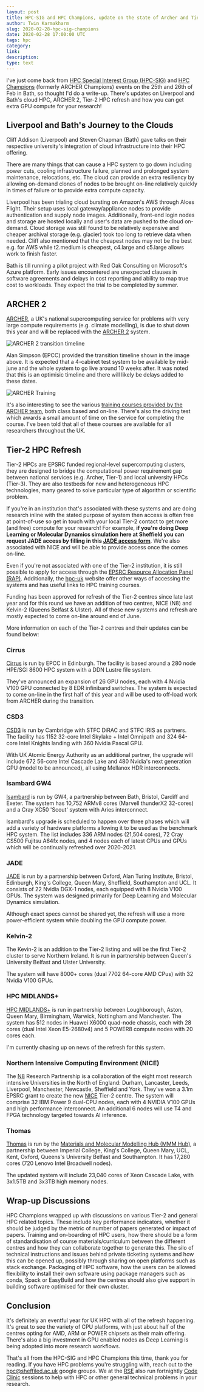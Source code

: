 ```yaml
---
layout: post
title: HPC-SIG and HPC Champions, update on the state of Archer and Tier-2 HPCs
author: Twin Karmakharm
slug: 2020-02-28-hpc-sig-champions
date: 2020-02-28 17:00:00 UTC
tags: hpc
category:
link:
description:
type: text
---
```


I've just come back from [HPC Special Interest Group (HPC-SIG)][hpc-sig] and [HPC Champions][hpc-champions] (formerly ARCHER Champions) events on the 
25th and 26th of Feb in Bath, so thought I'd do a write-up. There's updates on Liverpool and Bath's cloud HPC, ARCHER 2, Tier-2 HPC refresh and how you can get extra GPU compute for your research!

 
## Liverpool and Bath's Journey to the Clouds
Cliff Addison (Liverpool) and Steven Chapman (Bath) gave talks on their respective university's integration of cloud infrastructure 
into their HPC offering. 

There are many things that can cause a HPC system to go down including power cuts, cooling infrastructure failure, 
planned and prolonged system maintenance, relocations, etc. The cloud can provide an extra resiliency by allowing on-demand clones of
nodes to be brought on-line relatively quickly in times of failure or to provide extra compute capacity. 

Liverpool has been trialing cloud bursting on Amazon's AWS through Alces Flight. Their setup uses local gateway/appliance 
nodes to provide authentication and supply node images. Additionally, front-end login nodes and storage are hosted locally 
and user's data are pushed to the cloud on-demand. Cloud storage was still found to be relatively expensive and cheaper archival storage (e.g. glacier)
took too long to retrieve data when needed. Cliff also mentioned that the cheapest nodes may not be the best e.g. for AWS while t2.medium is cheapest, 
c4.large and c5.large allows work to finish faster.

Bath is till running a pilot project with Red Oak Consulting on Microsoft's Azure platform. Early issues encountered are unexpected 
clauses in software agreements and delays in cost reporting and ability to map true cost to workloads. They expect the trial to be completed by summer.
 

## ARCHER 2
[ARCHER][archer], a UK's national supercomputing service for problems with very large compute requirements (e.g. climate modelling),
is due to shut down this year and will be replaced with the [ARCHER 2][archer2-news] system.

![ARCHER 2 transition timeline](/assets/images/2020-02-28-hpc-sig-champions/archer-2-transition-timeline.jpg)

Alan Simpson (EPCC) provided the transition timeline shown in the image above. It is expected that a 4-cabinet test system to be available by mid-june and the whole system to go
live around 10 weeks after. It was noted that this is an optimisic timeline and there will likely be delays added to these dates.

![ARCHER Training](/assets/images/2020-02-28-hpc-sig-champions/archer-training.jpg)

It's also interesting to see the various [training courses provided by the ARCHER team][archer-training], both class based and on-line. There's also the driving test which 
awards a small amount of time on the service for completing the course. I've been told that all of these courses are available for all researchers 
throughout the UK.


## Tier-2 HPC Refresh
Tier-2 HPCs are EPSRC funded regional-level supercomputing clusters, they are designed to bridge the computational power requirement gap 
between national services (e.g. Archer, Tier-1) and local university HPCs (Tier-3). They are also testbeds for new and 
heterogeneous HPC technologies, many geared to solve particular type of algorithm or scientific problem.

If you're in an institution that's associated with these systems and are doing research inline with 
the stated purpose of system then access is often free at point-of-use so get in touch with your local Tier-2 contact 
to get more (and free) compute for your research! For example, **if you're doing Deep Learning or Molecular Dynamics simulation here at Sheffield you can 
request JADE access by filling in this [JADE access form][jade-access-form]**. We're also associated with NICE and will be able to provide access once the comes on-line.

Even if you're not associated with one of the Tier-2 institution, it is still possible to apply for access through the [EPSRC Resource Allocation Panel (RAP)][tier2-rap]. 
Additionally, the [hpc-uk][hpc-acuk] website offer other ways of accessing the systems and has useful links to HPC training courses. 

Funding has been approved for refresh of the Tier-2 centres since late last year and for this round we have an addition of 
two centres, NICE (N8) and Kelvin-2 (Queens Belfast & Ulster). All of these new systems and refresh are mostly expected to
come on-line around end of June.

More information on each of the Tier-2 centres and their updates can be found below:

### Cirrus
[Cirrus][cirrus] is run by EPCC in Edinburgh. The facility is based around a 280 node HPE/SGI 8600 HPC system with a DDN Lustre file system.

They've announced an expansion of 26 GPU nodes, each with 4 Nvidia V100 GPU connected by 8 EDR infiniband switches. The system is expected to come 
on-line in the first half of this year and will be used to off-load work from ARCHER during the transition. 

### CSD3
[CSD3][csd3] is run by Cambridge with STFC DiRAC and STFC IRIS as partners. The facility has 1152 32-core Intel Skylake + Intel Omnipath and 324 64-core Intel Knights landing with 360 Nvidia Pascal GPU. 

With UK Atomic Energy Authority as an additional partner, the upgrade will include 672 56-core Intel Cascade Lake and 480 Nvidia's next generation GPU (model to be announced), all using Mellanox HDR interconnects.

### Isambard GW4
[Isambard][isambard] is run by GW4, a partnership between Bath, Bristol, Cardiff and Exeter. The system has 10,752 ARMv8 cores (Marvell thunderX2 32-cores) and a Cray XC50 'Scout' system with Aries interconnect.

Isambard's upgrade is scheduled to happen over three phases which will add a variety of hardware platforms allowing it to be used as the benchmark HPC system. The list includes 336 ARM nodes (21,504 cores), 
72 Cray CS500 Fujitsu A64fx nodes, and 4 nodes each of latest CPUs and GPUs which will be continually refreshed over 2020-2021.


### JADE
[JADE][jade] is run by a partnership between Oxford, Alan Turing Institute, Bristol, Edinburgh, King's College, Queen Mary, Sheffield, Southampton and UCL. It consists of 22 Nvidia DGX-1 nodes, each equipped with 8 Nvidia V100 GPUs. 
The system was designed primarily for Deep Learning and Molecular Dynamics simulation.

Although exact specs cannot be shared yet, the refresh will use a more power-efficient system while doubling the GPU compute power.  

### Kelvin-2
The Kevin-2 is an addition to the Tier-2 listing and will be the first Tier-2 cluster to serve Northern Ireland. It is run in partnership between Queen's University Belfast and Ulster University.

The system will have 8000+ cores (dual 7702 64-core AMD CPus) with 32 Nvidia V100 GPUs.

### HPC MIDLANDS+
[HPC MIDLANDS+][midland-plus] is run in partnership between Loughborough, Aston, Queen Mary, Birmingham, Warwick, Nottingham and Manchester. 
The system has 512 nodes in Huawei X6000 quad-node chassis, each with 28 cores (dual Intel Xeon E5-2680v4) and 5 POWER8 compute nodes with 20 cores each.

I'm currently chasing up on news of the refresh for this system.

### Northern Intensive Computing Environment (NICE)
The [N8][n8cir] Research Partnership is a collaboration of the eight most research intensive Universities in the North of England: 
Durham, Lancaster, Leeds, Liverpool, Manchester, Newcastle, Sheffield and York. They've won a 3.1m EPSRC grant to create the new [NICE][nice] Tier-2 centre.
The system will comprise 32 IBM Power 9 dual-CPU nodes, each with 4 NVIDIA V100 GPUs and high performance interconnect. 
An additional 6 nodes will use T4 and FPGA technology targeted towards AI inference.


 
### Thomas 
[Thomas][thomas] is run by the [Materials and Molecular Modelling Hub (MMM Hub)][mmmhub], a partnership between Imperial College, 
King's College, Queen Mary, UCL, Kent, Oxford, Queens's University Belfast and Southampton. It has 17,280 cores (720 Lenovo Intel Broadwell nodes).

The updated system will include 23,040 cores of Xeon Cascade Lake, with 3x1.5TB and 3x3TB high memory nodes.


## Wrap-up Discussions
HPC Champions wrapped up with discussions on various Tier-2 and general HPC related topics. These include key performance indicators, 
whether it should be judged by the metric of number of papers generated or impact of papers. Training and on-boarding of HPC users, how there
should be a form of standardisation of course materials/curriculum between the different centres and how they can collaborate together to generate this.
The silo of technical instructions and issues behind private ticketing systems and how this can be opened up, possibly through sharing on 
open platforms such as stack exchange. Packaging of HPC software, how the users can be allowed flexibility to install their own software using
package managers such as conda, Spack or EasyBuild and how the centres should also give support in building software optimised for their own cluster.

## Conclusion 
It's definitely an eventful year for UK HPC with all of the refresh happening. It's great to see the variety of CPU platforms, with just about half 
of the centres opting for AMD, ARM or POWER chipsets as their main offering. There's also a big investment in GPU enabled nodes as Deep Learning is
being adopted into more research workflows.  

That's all from the HPC-SIG and HPC Champions this time, thank you for reading. If you have HPC problems you're struggling with, reach out to 
the hpc@sheffiled.ac.uk google groups. We at the [RSE][rse] also run fortnightly [Code Clinic][code-clinic] sessions to help with HPC or other general technical problems in your research.  


[tier2-rap]: https://epsrc.ukri.org/funding/calls/rapopenaccesstier2autumn2019/
[archer]: https://www.archer.ac.uk/
[archer2-news]: https://www.archer.ac.uk/about-archer/news-events/archer2.php
[hpc-sig]: https://hpc-sig.org.uk/
[hpc-champions]: https://www.archer.ac.uk/community/champions/
[cirrus]: http://www.cirrus.ac.uk/
[csd3]: https://www.hpc.cam.ac.uk/high-performance-computing
[isambard]: https://gw4.ac.uk/isambard/
[jade]: https://www.jade.ac.uk
[kelvin]: https://www.qub.ac.uk/directorates/InformationServices/Services/HighPerformanceComputing/
[nice]: https://n8cir.org.uk/news/northern-intensive-computing-environment/
[n8cir]: https://n8cir.org.uk/
[mmmhub]: https://mmmhub.ac.uk
[thomas]: https://mmmhub.ac.uk/thomas
[jade-access-form]: https://docs.google.com/forms/d/e/1FAIpQLSdZw561JxALOt7wOpBN5uu-KJUxDqYJ0iK7YGiY2Rh_et5gmg/viewform
[midland-plus]: http://www.hpc-midlands.ac.uk/
[rse]: /
[code-clinic]: /support/code-clinic/
[archer-training]: https://www.archer.ac.uk/training/
[hpc-acuk]: https://www.hpc-uk.ac.uk/
